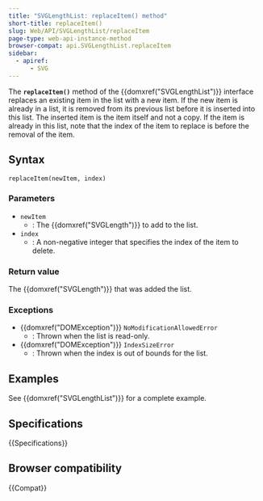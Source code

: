 ```yaml
---
title: "SVGLengthList: replaceItem() method"
short-title: replaceItem()
slug: Web/API/SVGLengthList/replaceItem
page-type: web-api-instance-method
browser-compat: api.SVGLengthList.replaceItem
sidebar:
  - apiref:
      - SVG
---
```


The **`replaceItem()`** method of the {{domxref("SVGLengthList")}} interface replaces an existing item in the list with a new item. If the new item is already in a list, it is removed from its previous list before it is inserted into this list. The inserted item is the item itself and not a copy. If the item is already in this list, note that the index of the item to replace is before the removal of the item.

## Syntax

```js-nolint
replaceItem(newItem, index)
```

### Parameters

- `newItem`
  - : The {{domxref("SVGLength")}} to add to the list.
- `index`
  - : A non-negative integer that specifies the index of the item to delete.

### Return value

The {{domxref("SVGLength")}} that was added the list.

### Exceptions

- {{domxref("DOMException")}} `NoModificationAllowedError`
  - : Thrown when the list is read-only.
- {{domxref("DOMException")}} `IndexSizeError`
  - : Thrown when the index is out of bounds for the list.

## Examples

See {{domxref("SVGLengthList")}} for a complete example.

## Specifications

{{Specifications}}

## Browser compatibility

{{Compat}}
